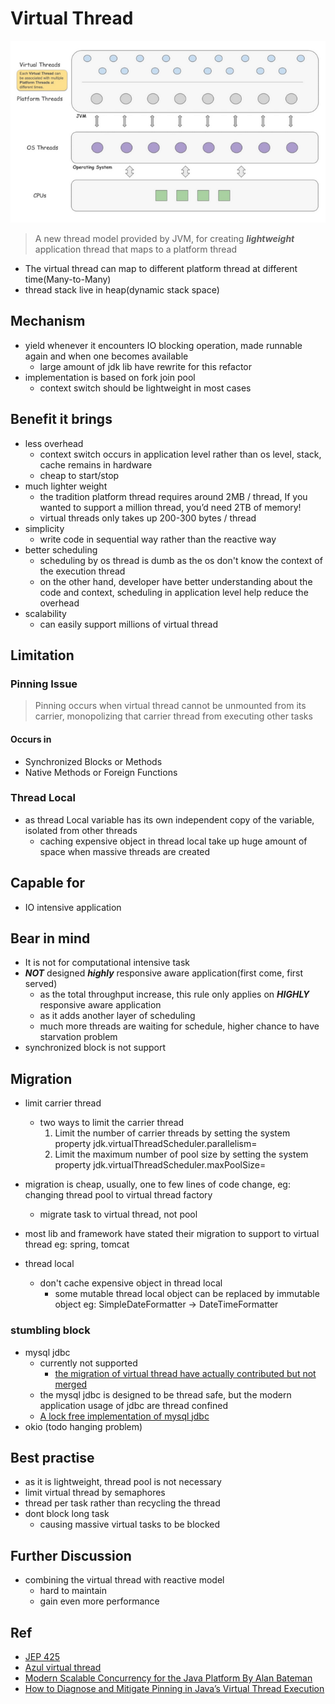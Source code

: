# Virtual Thread

![Virtual Thread](virtual-thread.assets/virtual-thread.png)


> A new thread model provided by JVM, for creating **_lightweight_** application thread that maps to a platform thread

- The virtual thread can map to different platform thread at different time(Many-to-Many)
- thread stack live in heap(dynamic stack space)

## Mechanism

- yield whenever it encounters IO blocking operation, made runnable again and when one becomes available
    - large amount of jdk lib have rewrite for this refactor
- implementation is based on fork join pool
    - context switch should be lightweight in most cases

## Benefit it brings

- less overhead
    - context switch occurs in application level rather than os level, stack, cache remains in hardware
    - cheap to start/stop
- much lighter weight
    - the tradition platform thread requires around 2MB / thread, If you wanted to support a million thread, you’d need
      2TB of memory!
    - virtual threads only takes up 200-300 bytes / thread
- simplicity
    - write code in sequential way rather than the reactive way
- better scheduling
    - scheduling by os thread is dumb as the os don't know the context of the execution thread
    - on the other hand, developer have better understanding about the code and context, scheduling in application level
      help reduce the overhead
- scalability
    - can easily support millions of virtual thread

## Limitation

### Pinning Issue

> Pinning occurs when virtual thread cannot be unmounted from its carrier, monopolizing that carrier thread from
> executing other tasks

#### Occurs in

- Synchronized Blocks or Methods
- Native Methods or Foreign Functions

### Thread Local

- as thread Local variable has its own independent copy of the variable, isolated from other threads
    - caching expensive object in thread local take up huge amount of space when massive threads are created

## Capable for

- IO intensive application

## Bear in mind

- It is not for computational intensive task
- _**NOT**_ designed **_highly_** responsive aware application(first come, first served)
    - as the total throughput increase, this rule only applies on **_HIGHLY_** responsive aware application
    - as it adds another layer of scheduling
    - much more threads are waiting for schedule, higher chance to have starvation problem
- synchronized block is not support

## Migration

- limit carrier thread
    - two ways to limit the carrier thread
        1. Limit the number of carrier threads by setting the system property jdk.virtualThreadScheduler.parallelism=
        2. Limit the maximum number of pool size by setting the system property
           jdk.virtualThreadScheduler.maxPoolSize=

- migration is cheap, usually, one to few lines of code change, eg: changing thread pool to virtual thread factory
    - migrate task to virtual thread, not pool
- most lib and framework have stated their migration to support to virtual thread eg: spring, tomcat
- thread local
    - don't cache expensive object in thread local
        - some mutable thread local object can be replaced by immutable object eg: SimpleDateFormatter ->
          DateTimeFormatter

### stumbling block

- mysql jdbc
    - currently not supported
        - [the migration of virtual thread have actually contributed but not merged](https://bugs.mysql.com/bug.php?id=110512)
    - the mysql jdbc is designed to be thread safe, but the modern application usage of jdbc are thread confined
    - [A lock free implementation of mysql jdbc](https://github.com/neowu/mysql-connector-j)
- okio (todo hanging problem)

## Best practise

- as it is lightweight, thread pool is not necessary
- limit virtual thread by semaphores
- thread per task rather than recycling the thread
- dont block long task
    - causing massive virtual tasks to be blocked

## Further Discussion

- combining the virtual thread with reactive model
    - hard to maintain
    - gain even more performance

## Ref

- [JEP 425](https://openjdk.org/jeps/425)
- [Azul virtual thread](https://www.azul.com/blog/jdk-21-delivers-virtual-threads-other-new-features-and-long-term-support/)
- [Modern Scalable Concurrency for the Java Platform By Alan Bateman](https://www.youtube.com/watch?v=XF4XZlPZc_c)
- [How to Diagnose and Mitigate Pinning in Java’s Virtual Thread Execution](https://foojay.io/today/how-to-diagnose-and-mitigate-pinning-in-javas-virtual-thread-execution/)